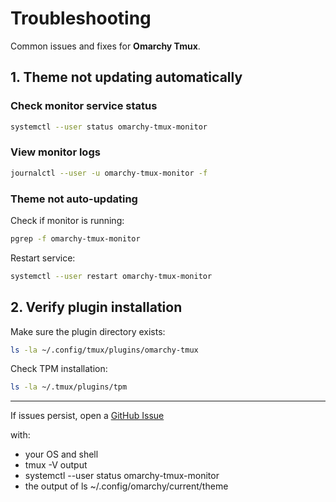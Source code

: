 # Troubleshooting

Common issues and fixes for **Omarchy Tmux**.

## 1. Theme not updating automatically

### Check monitor service status

```bash
systemctl --user status omarchy-tmux-monitor
```

### View monitor logs

```bash
journalctl --user -u omarchy-tmux-monitor -f
```

### Theme not auto-updating

Check if monitor is running:

```bash
pgrep -f omarchy-tmux-monitor
```

Restart service:

```bash
systemctl --user restart omarchy-tmux-monitor
```

## 2. Verify plugin installation

Make sure the plugin directory exists:

```bash
ls -la ~/.config/tmux/plugins/omarchy-tmux
```

Check TPM installation:

```bash
ls -la ~/.tmux/plugins/tpm
```

---

If issues persist, open a [GitHub Issue](https://github.com/joaofelipegalvao/omarchy-tmux/issues)

with:

- your OS and shell
- tmux -V output
- systemctl --user status omarchy-tmux-monitor
- the output of ls ~/.config/omarchy/current/theme
